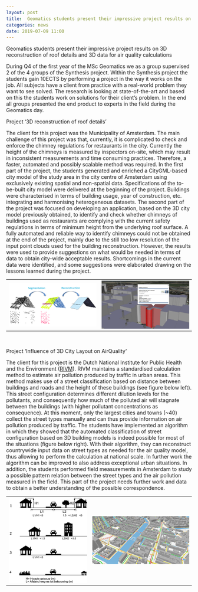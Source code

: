 ```yaml
---
layout: post
title:  Geomatics students present their impressive project results on 3D reconstruction of roof details and 3D data for air quality calculations
categories: news
date: 2019-07-09 11:00
---
```


Geomatics students present their impressive project results on 3D reconstruction of roof details and 3D data for air quality calculations

During Q4 of the first year of the MSc Geomatics we as a group supervised 2 of the 4 groups of the Synthesis project.
Within the Synthesis project the students gain 10ECTS by performing a project in the way it works on the job.
All subjects have a client from practice with a real-world problem they want to see solved. The research is looking at state-of-the-art and based on this the students work on solutions for their client’s problem.
In the end all groups presented the end product to experts in the field during the Geomatics day.

Project ‘3D reconstruction of roof details’

The client for this project was the Municipality of Amsterdam. 
The main challenge of this project was that, currently, it is complicated to check and enforce the chimney regulations for restaurants in the city. 
Currently the height of the chimneys is measured by inspectors on-site, which may result in inconsistent measurements and time consuming practices.
Therefore, a faster, automated and possibly scalable method was required.
In the first part of the project, the students generated and enriched a CityGML-based city model of the study area in the city centre of Amsterdam using exclusively existing spatial and non-spatial data.
Specifications of the to-be-built city model were delivered at the beginning of the project. Buildings were characterised in terms of building usage, year of construction, etc. integrating and harmonising heterogeneous datasets.
The second part of the project was focused on developing an application, based on the 3D city model previously obtained, to identify and check whether chimneys of buildings used as restaurants are complying with the current safety regulations in terms of minimum height from the underlying roof surface.
A fully automated and reliable way to identify chimneys could not be obtained at the end of the project, mainly due to the still too low resolution of the input point clouds used for the building reconstruction.
However, the results were used to provide suggestions on what would be needed in terms of data to obtain city-wide acceptable results.
Shortcomings in the current data were identified, and some suggestions were elaborated drawing on the lessons learned during the project. 

<table border="0">
  <tr>
    <td><img class="img-responsive" src="/img/2019/synthesis1.png"></td>
    <td><img class="img-responsive" src="/img/2019/Synthesis2.png"></td>
  </tr>
</table>
<br />


Project ‘Influence  of 3D City Layout on AirQuality’

The client for this project is the Dutch National Institute for Public Health and the Environment ([RIVM](https://www.rivm.nl/en)). 
RIVM maintains a standardised calculation method to estimate air pollution produced by traffic in urban areas. 
This method makes use of a street classification based on distance between buildings and roads and the height of these buildings (see figure below left).
This street configuration determines different dilution levels for the pollutants, and consequently how much of the polluted air will stagnate between the buildings (with higher pollutant concentrations as consequence). 
At this moment, only the largest cities and towns (~40) collect the street types manually and can thus provide information on air pollution produced by traffic.
The students have implemented an algorithm in which they showed that the automated classification of street configuration based on 3D building models is indeed possible for most of the situations (figure below right). 
With their algorithm, they can reconstruct countrywide input data on street types as needed for the air quality model, thus allowing to perform the calculation at national scale. 
In further work the algorithm can be improved to also address exceptional urban situations.
In addition, the students performed field measurements in Amsterdam to study a possible pattern relation between the street types and the air pollution measured in the field. 
This part of the project needs further work and data to obtain a better understanding of the possible correspondence.

<table border="0">
  <tr>
    <td><img class="img-responsive" src="/img/2019/synthesis3.png"></td>
    <td><img class="img-responsive" src="/img/2019/Synthesis4.png"></td>
  </tr>
</table>
<br />
